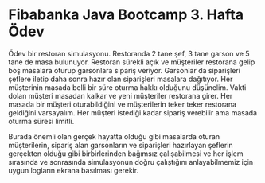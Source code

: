 
# Fibabanka Java Bootcamp 3. Hafta Ödev

Ödev bir restoran simulasyonu. Restoranda 2 tane şef, 3 tane garson ve 5 tane de masa bulunuyor. Restoran sürekli açık ve
müşteriler restorana gelip boş masalara oturup garsonlara sipariş veriyor. Garsonlar da siparişleri şeflere iletip daha 
sonra hazır olan siparişleri masalara dağıtıyor. Her müşterinin masada belli bir süre oturma hakkı olduğunu düşünelim.
Vakti dolan müşteri masadan kalkar ve yeni müşteriler restorana girer. Her masada bir müşteri oturabildiğini ve müşterilerin 
teker teker restorana geldiğini varsayalım. Her müşteri istediği kadar sipariş verebilir ama masada oturma süresi limitli.

Burada önemli olan gerçek hayatta olduğu gibi masalarda oturan müşterilerin, sipariş alan garsonların ve siparişleri hazırlayan
şeflerin gerçekten olduğu gibi birbirlerinden bağımsız çalışabilmesi ve her işlem sırasında ve sonrasında simulasyonun doğru
çalıştığını anlayabilmemiz için uygun logların ekrana basılması gerekir.
